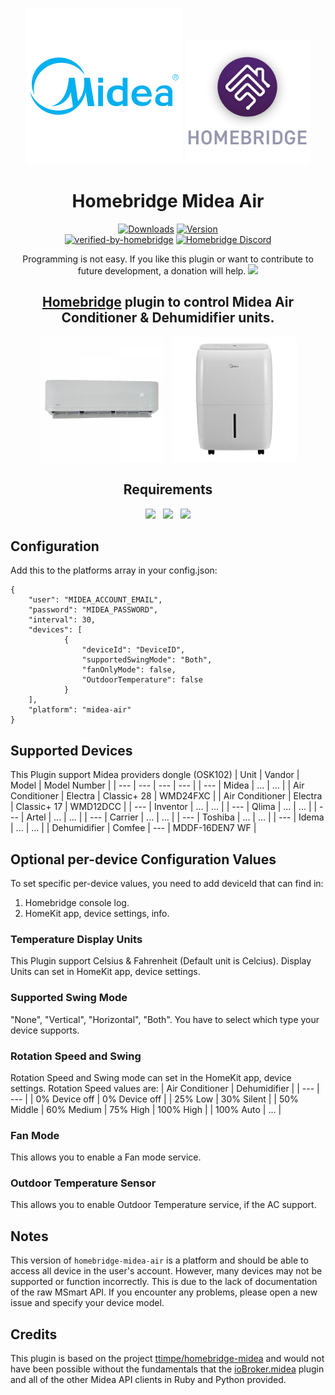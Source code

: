 <p ALIGN="CENTER">
<img src="branding/midea.png" width="250px">
<img src="https://github.com/homebridge/branding/raw/master/logos/homebridge-wordmark-logo-vertical.png" width="200px">
</p>

<SPAN ALIGN="CENTER">

# Homebridge Midea Air

[![Downloads](https://img.shields.io/npm/dt/homebridge-midea-air.svg?color=critical)](https://www.npmjs.com/package/homebridge-midea-air)
[![Version](https://img.shields.io/npm/v/homebridge-midea-air)](https://www.npmjs.com/package/homebridge-midea-air)<br>
[![verified-by-homebridge](https://badgen.net/badge/homebridge/verified/purple)](https://github.com/homebridge/homebridge/wiki/Verified-Plugins) [![Homebridge Discord](https://img.shields.io/discord/432663330281226270?color=728ED5&logo=discord&label=discord)](https://discord.gg/WE4eqqjZ)<br>

Programming is not easy.
If you like this plugin or want to contribute to future development, a donation will help. <a target="blank" href="https://www.paypal.me/hillaliy"><img src="https://img.shields.io/badge/PayPal-Donate-blue.svg?logo=paypal"/></a><br>

## [Homebridge](https://github.com/nfarina/homebridge) plugin to control Midea Air Conditioner & Dehumidifier units.

<img src="branding/Air_Conditioner.png" width="200px"> &nbsp;
<img src="branding/Dehumidifier.jpeg" width="200px">

## Requirements

<img src="https://img.shields.io/badge/node-%3E%3D12.0.0-brightgreen"> &nbsp;
<img src="https://img.shields.io/badge/homebridge-%3E%3D1.0.0-brightgreen"> &nbsp;
<img src="https://img.shields.io/badge/iOS-%3E%3D12.0.0-brightgreen">

<SPAN ALIGN="Left">

## Configuration

Add this to the platforms array in your config.json:

    {
        "user": "MIDEA_ACCOUNT_EMAIL",
        "password": "MIDEA_PASSWORD",
        "interval": 30,
        "devices": [
                {
                    "deviceId": "DeviceID",
                    "supportedSwingMode": "Both",
                    "fanOnlyMode": false,
                    "OutdoorTemperature": false
                }
        ],
        "platform": "midea-air"
    }

## Supported Devices

This Plugin support Midea providers dongle (OSK102)
| Unit | Vandor | Model | Model Number |
| --- | --- | --- | --- |
| --- | Midea | ... | ... |
| Air Conditioner | Electra | Classic+ 28 | WMD24FXC |
| Air Conditioner | Electra | Classic+ 17 | WMD12DCC |
| --- | Inventor | ... | ... |
| --- | Qlima | ... | ... |
| --- | Artel | ... | ... |
| --- | Carrier | ... | ... |
| --- | Toshiba | ... | ... |
| --- | Idema | ... | ... |
| Dehumidifier | Comfee | --- | MDDF-16DEN7 WF |

## Optional per-device Configuration Values

To set specific per-device values, you need to add deviceId that can find in:

1. Homebridge console log.
2. HomeKit app, device settings, info.

### Temperature Display Units

This Plugin support Celsius & Fahrenheit (Default unit is Celcius).
Display Units can set in HomeKit app, device settings.

### Supported Swing Mode

"None", "Vertical", "Horizontal", "Both".
You have to select which type your device supports.

### Rotation Speed and Swing

Rotation Speed and Swing mode can set in the HomeKit app, device settings.
Rotation Speed values are:
| Air Conditioner | Dehumidifier |
| --- | --- |
| 0% Device off | 0% Device off |
| 25% Low | 30% Silent |
| 50% Middle | 60% Medium
| 75% High | 100% High |
| 100% Auto | ... |

### Fan Mode

This allows you to enable a Fan mode service.

### Outdoor Temperature Sensor

This allows you to enable Outdoor Temperature service, if the AC support.

## Notes

This version of `homebridge-midea-air` is a platform and should be able to access all device in the user's account. However, many devices may not be supported or function incorrectly. This is due to the lack of documentation of the raw MSmart API. If you encounter any problems, please open a new issue and specify your device model.

## Credits

This plugin is based on the project [ttimpe/homebridge-midea](https://github.com/ttimpe/homebridge-midea) and would not have been possible without the fundamentals that the [ioBroker.midea](https://github.com/TA2k/ioBroker.midea) plugin and all of the other Midea API clients in Ruby and Python provided.
